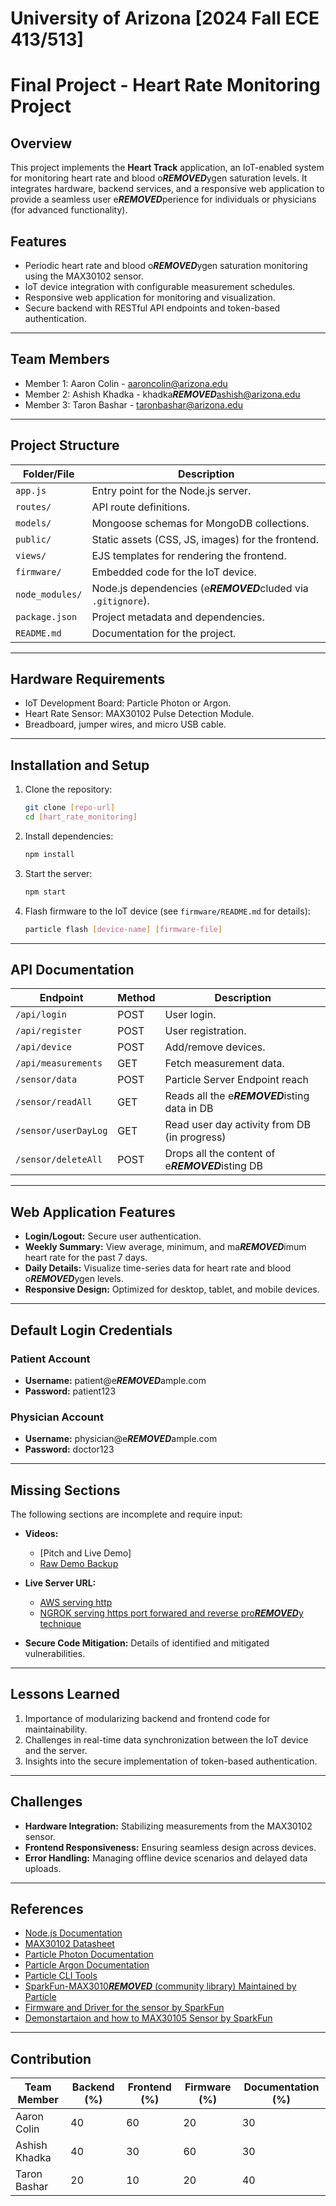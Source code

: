 # University of Arizona [2024 Fall ECE 413/513]

# Final Project - Heart Rate Monitoring Project

## Overview
This project implements the **Heart Track** application, an IoT-enabled system for monitoring heart rate and blood o***REMOVED***ygen saturation levels. It integrates hardware, backend services, and a responsive web application to provide a seamless user e***REMOVED***perience for individuals or physicians (for advanced functionality).

## Features
- Periodic heart rate and blood o***REMOVED***ygen saturation monitoring using the MAX30102 sensor.
- IoT device integration with configurable measurement schedules.
- Responsive web application for monitoring and visualization.
- Secure backend with RESTful API endpoints and token-based authentication.

---

## Team Members
- Member 1: Aaron Colin   - aaroncolin@arizona.edu
- Member 2: Ashish Khadka - khadka***REMOVED***ashish@arizona.edu
- Member 3: Taron Bashar  - taronbashar@arizona.edu

---

## Project Structure

| Folder/File          | Description                                                                                 |
|----------------------|---------------------------------------------------------------------------------------------|
| `app.js`             | Entry point for the Node.js server.                                                         |
| `routes/`            | API route definitions.                                                                      |
| `models/`            | Mongoose schemas for MongoDB collections.                                                   |
| `public/`            | Static assets (CSS, JS, images) for the frontend.                                           |
| `views/`             | EJS templates for rendering the frontend.                                                   |
| `firmware/`          | Embedded code for the IoT device.                                                           |
| `node_modules/`      | Node.js dependencies (e***REMOVED***cluded via `.gitignore`).                                           |
| `package.json`       | Project metadata and dependencies.                                                          |
| `README.md`          | Documentation for the project.                                                              |

---

## Hardware Requirements

- IoT Development Board: Particle Photon or Argon.
- Heart Rate Sensor: MAX30102 Pulse Detection Module.
- Breadboard, jumper wires, and micro USB cable.

---

## Installation and Setup

1. Clone the repository:
   ```bash
   git clone [repo-url]
   cd [hart_rate_monitoring]
   ```

2. Install dependencies:
   ```bash
   npm install
   ```

3. Start the server:
   ```bash
   npm start
   ```

4. Flash firmware to the IoT device (see `firmware/README.md` for details):
   ```bash
   particle flash [device-name] [firmware-file]
   ```

---

## API Documentation

| Endpoint              | Method | Description                                    |
|-----------------------|--------|----------------------------------------        |
| `/api/login`          | POST   | User login.                                    |
| `/api/register`       | POST   | User registration.                             |
| `/api/device`         | POST   | Add/remove devices.                            |
| `/api/measurements`   | GET    | Fetch measurement data.                        |
| `/sensor/data`        | POST   | Particle Server Endpoint reach                 |
| `/sensor/readAll`     | GET    | Reads all the e***REMOVED***isting data in DB              |
| `/sensor/userDayLog`  | GET    | Read user day activity from DB (in progress)   |
| `/sensor/deleteAll`   | POST   | Drops all the content of e***REMOVED***isting DB           |


---

## Web Application Features
- **Login/Logout:** Secure user authentication.
- **Weekly Summary:** View average, minimum, and ma***REMOVED***imum heart rate for the past 7 days.
- **Daily Details:** Visualize time-series data for heart rate and blood o***REMOVED***ygen levels.
- **Responsive Design:** Optimized for desktop, tablet, and mobile devices.

---

## Default Login Credentials

### Patient Account
- **Username:** patient@e***REMOVED***ample.com
- **Password:** patient123

### Physician Account
- **Username:** physician@e***REMOVED***ample.com
- **Password:** doctor123

---

## Missing Sections
The following sections are incomplete and require input:
- **Videos:** 
   - [Pitch and Live Demo]
   - [Raw Demo Backup](https://drive.google.com/drive/u/1/folders/19Y4Z9uaJtyeHQ1QQ4LRNb56DIOh_jafz)
   

- **Live Server URL:**  
   - [AWS serving http](http://ec2-3-142-184-106.us-east-2.compute.amazonaws.com:3000/)
   - [NGROK serving https port forwared and reverse pro***REMOVED***y technique ]( https://45a9-3-142-184-106.ngrok-free.app/user-profile.html)

- **Secure Code Mitigation:** Details of identified and mitigated vulnerabilities.

---

## Lessons Learned
1. Importance of modularizing backend and frontend code for maintainability.
2. Challenges in real-time data synchronization between the IoT device and the server.
3. Insights into the secure implementation of token-based authentication.

---

## Challenges
- **Hardware Integration:** Stabilizing measurements from the MAX30102 sensor.
- **Frontend Responsiveness:** Ensuring seamless design across devices.
- **Error Handling:** Managing offline device scenarios and delayed data uploads.

---

## References
- [Node.js Documentation](https://nodejs.org/en/docs/)
- [MAX30102 Datasheet](https://www.analog.com/media/en/technical-documentation/data-sheets/MAX30102.pdf)
- [Particle Photon Documentation](https://docs.particle.io/)
- [Particle Argon Documentation](https://docs.particle.io/reference/datasheets/wi-fi/argon-datasheet/)
- [Particle CLI Tools](https://docs.particle.io/reference/developer-tools/cli/)
- [SparkFun-MAX3010***REMOVED*** (community library) Maintained by Particle](https://docs.particle.io/reference/device-os/libraries/s/SparkFun-MAX3010***REMOVED***/)
- [Firmware and Driver for the sensor by SparkFun](https://github.com/sparkfun/SparkFun_MAX3010***REMOVED***_Sensor_Library/blob/master/src/MAX30105.h)
- [Demonstartaion and how to MAX30105 Sensor by SparkFun](https://learn.sparkfun.com/tutorials/ma***REMOVED***30105-particle-and-pulse-o***REMOVED***-sensor-hookup-guide#e***REMOVED***ample-2---presence-sensing)

---

## Contribution
|  Team Member  | Backend (%) | Frontend (%) | Firmware (%) | Documentation (%) |
|---------------|-------------|--------------|--------------|-------------------|
| Aaron Colin   |     40      |      60      |      20      |        30         |
| Ashish Khadka |     40      |      30      |      60      |        30         |
| Taron Bashar  |     20      |      10      |      20      |        40         |
